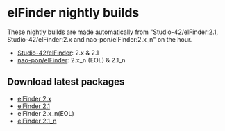 # elFinder nightly builds

These nightly builds are made automatically from "Studio-42/elFinder:2.1, Studio-42/elFinder:2.x and nao-pon/elFinder:2.x_n" on the hour.

* [Studio-42/elFinder](https://github.com/Studio-42/elFinder): 2.x & 2.1
* [nao-pon/elFinder](https://github.com/nao-pon/elFinder): 2.x_n (EOL) & 2.1_n

## Download latest packages

* [elFinder 2.x](http://nao-pon.github.io/elFinder-nightly/latests/elfinder-2.x.zip)
* [elFinder 2.1](http://nao-pon.github.io/elFinder-nightly/latests/elfinder-2.1.zip)
* elFinder 2.x_n(EOL)
* [elFinder 2.1_n](http://nao-pon.github.io/elFinder-nightly/latests/elfinder-2.1_n.zip)
